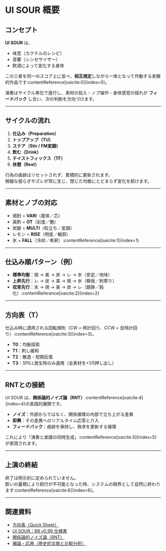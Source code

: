 # UI SOUR 概要

## コンセプト
**UI SOUR** は、  
- 味覚（カクテルのレシピ）  
- 音響（シンセサイザー）  
- 飲酒によって変化する身体  

この三者を同一のスコア上に並べ、**相互規定**しながら一体となって作動する実験的作品です:contentReference[oaicite:0]{index=0}。  

演奏はサイクル単位で進行し、素材の投入・ノブ操作・身体感覚の揺れが **フィードバック** し合い、次の判断を方向づけます。  

---

## サイクルの流れ
1. **仕込み（Preparation）**  
2. **トップアップ（TU）**  
3. **ステア（Stir / FM変調）**  
4. **飲む（Drink）**  
5. **テイストフィックス（TF）**  
6. **休憩（Rest）**  

行為の痕跡はリセットされず、累積的に更新されます。  
微細な揺らぎやズレが常に生じ、閉じた均衡にとどまらず変化を続けます。  

---

## 素材とノブの対応
- 焼酎 = **VARI**（基体／芯）  
- 美酢 = **OT**（彩度／艶）  
- 炭酸 = **MULTI**（粒立ち／変調）  
- レモン = **RISE**（明度／輪郭）  
- 氷 = **FALL**（冷却／希釈）:contentReference[oaicite:1]{index=1}

---

## 仕込み順パターン（例）
- **標準均衡**：焼 → 美 → 炭 → レ → 氷（安定／地味）  
- **上昇先行**：レ → 炭 → 美 → 焼 → 氷（瞬発／刺寄り）  
- **収束先行**：氷 → 焼 → 美 → 炭 → レ（鎮静／鈍化）:contentReference[oaicite:2]{index=2}

---

## 方向表（T）
仕込み時に適用される回転規則（CW = 時計回り、CCW = 反時計回り）:contentReference[oaicite:3]{index=3}。  

- **T0**：均衡探索  
- **T1**：刺し緩和  
- **T2**：散逸・短期反復  
- **T3**：SPILL発生時のみ適用（全素材を+1/5押し出し）  

---

## RNTとの接続
UI SOUR は、**関係論的ノイズ論（RNT）**:contentReference[oaicite:4]{index=4}の実践的展開です。  

- **ノイズ**：外部からではなく、関係循環の内部で立ち上がる差異  
- **即興**：その差異へのリアルタイム応答と介入  
- **フィードバック**：痕跡を保持し、秩序を更新する循環  

これにより「演奏と楽譜の同時生成」:contentReference[oaicite:5]{index=5}が実現されます。  

---

## 上演の終結
終了は明示的に定められていません。  
酔いの蓄積により続行が不可能となった時、システムの限界として自然に終わります:contentReference[oaicite:6]{index=6}。  

---

## 関連資料
- [方向表（Quick Sheet）](方向表.pdf)  
- [UI SOUR｜R8 v0.99 仕様書](UI%20SOUR｜R8%20v0.99.pdf)  
- [関係論的ノイズ論（RNT）](RNT09292025.pdf)  
- [補論・応用（歴史的文脈と比較分析）](補論・応用.pdf)  
